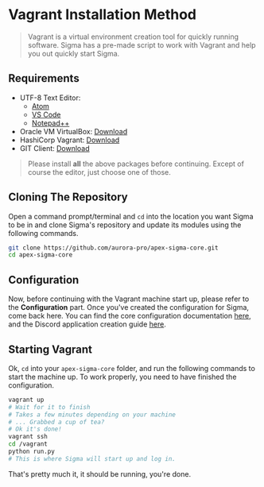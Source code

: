 # Vagrant Installation Method

> Vagrant is a virtual environment creation tool for quickly running software. Sigma has a pre-made script to work with Vagrant and help you out quickly start Sigma.

## Requirements

* UTF-8 Text Editor:
  * [Atom](https://atom.io/)
  * [VS Code](https://code.visualstudio.com/Download)
  * [Notepad++](https://notepad-plus-plus.org/download/)
* Oracle VM VirtualBox: [Download](https://www.virtualbox.org/wiki/Downloads)
* HashiCorp Vagrant: [Download](https://www.vagrantup.com/downloads.html)
* GIT Client: [Download](https://git-scm.com/)

> Please install **all** the above packages before continuing.
> Except of course the editor, just choose one of those.

## Cloning The Repository

Open a command prompt/terminal and `cd` into the location you want Sigma to be in and clone Sigma's repository and update its modules using the following commands.

```sh
git clone https://github.com/aurora-pro/apex-sigma-core.git
cd apex-sigma-core
```

## Configuration

Now, before continuing with the Vagrant machine start up, please refer to the **Configuration** part. Once you've created the configuration for Sigma, come back here.
You can find the core configuration documentation [here](https://sigma.readthedocs.io/en/latest/configuration/core/),
and the Discord application creation guide [here](https://sigma.readthedocs.io/en/latest/setup/discord/).

## Starting Vagrant

Ok, `cd` into your `apex-sigma-core` folder, and run the following commands to start the machine up. To work properly, you need to have finished the configuration.

```sh
vagrant up
# Wait for it to finish
# Takes a few minutes depending on your machine
# ... Grabbed a cup of tea?
# Ok it's done!
vagrant ssh
cd /vagrant
python run.py
# This is where Sigma will start up and log in.
```

That's pretty much it, it should be running, you're done.
